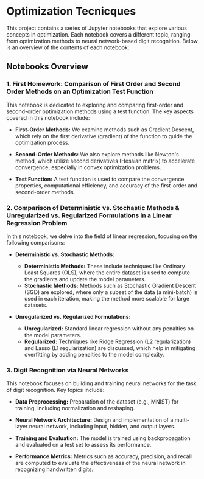 # Optimization Tecnicques

This project contains a series of Jupyter notebooks that explore various concepts in optimization. Each notebook covers a different topic, ranging from optimization methods to neural network-based digit recognition. Below is an overview of the contents of each notebook:

## Notebooks Overview

### 1. **First Homework: Comparison of First Order and Second Order Methods on an Optimization Test Function**

This notebook is dedicated to exploring and comparing first-order and second-order optimization methods using a test function. The key aspects covered in this notebook include:

- **First-Order Methods:** We examine methods such as Gradient Descent, which rely on the first derivative (gradient) of the function to guide the optimization process.
  
- **Second-Order Methods:** We also explore methods like Newton's method, which utilize second derivatives (Hessian matrix) to accelerate convergence, especially in convex optimization problems.

- **Test Function:** A test function is used to compare the convergence properties, computational efficiency, and accuracy of the first-order and second-order methods.


### 2. **Comparison of Deterministic vs. Stochastic Methods & Unregularized vs. Regularized Formulations in a Linear Regression Problem**

In this notebook, we delve into the field of linear regression, focusing on the following comparisons:

- **Deterministic vs. Stochastic Methods:**
  - **Deterministic Methods:** These include techniques like Ordinary Least Squares (OLS), where the entire dataset is used to compute the gradients and update the model parameters.
  - **Stochastic Methods:** Methods such as Stochastic Gradient Descent (SGD) are explored, where only a subset of the data (a mini-batch) is used in each iteration, making the method more scalable for large datasets.

- **Unregularized vs. Regularized Formulations:**
  - **Unregularized:** Standard linear regression without any penalties on the model parameters.
  - **Regularized:** Techniques like Ridge Regression (L2 regularization) and Lasso (L1 regularization) are discussed, which help in mitigating overfitting by adding penalties to the model complexity.


### 3. **Digit Recognition via Neural Networks**

This notebook focuses on building and training neural networks for the task of digit recognition. Key topics include:

- **Data Preprocessing:** Preparation of the dataset (e.g., MNIST) for training, including normalization and reshaping.
  
- **Neural Network Architecture:** Design and implementation of a multi-layer neural network, including input, hidden, and output layers.
  
- **Training and Evaluation:** The model is trained using backpropagation and evaluated on a test set to assess its performance.

- **Performance Metrics:** Metrics such as accuracy, precision, and recall are computed to evaluate the effectiveness of the neural network in recognizing handwritten digits.


